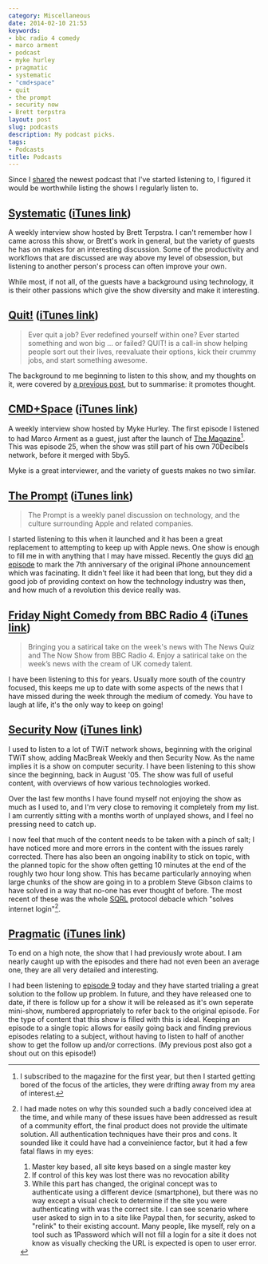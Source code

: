 ```yaml
---
category: Miscellaneous
date: 2014-02-10 21:53
keywords:
- bbc radio 4 comedy
- marco arment
- podcast
- myke hurley
- pragmatic
- systematic
- "cmd+space"
- quit
- the prompt
- security now
- Brett terpstra
layout: post
slug: podcasts
description: My podcast picks.
tags:
- Podcasts
title: Podcasts
---
```


Since I [shared][pragmatic_post] the newest podcast that I've started listening to, I figured it would be worthwhile listing the shows I regularly listen to. 

<!--more-->

## [Systematic][systematic] ([iTunes link][systematic-itunes])
A weekly interview show hosted by Brett Terpstra. I can't remember how I came across this show, or Brett's work in general, but the variety of guests he has on makes for an interesting discussion. Some of the productivity and workflows that are discussed are way above my level of obsession, but listening to another person's process can often improve your own.

While most, if not all, of the guests have a background using technology, it is their other passions which give the show diversity and make it interesting.

## [Quit!][quit] ([iTunes link][quit-itunes])
>Ever quit a job? Ever redefined yourself within one? Ever started something and won big ... or failed? QUIT! is a call-in show helping people sort out their lives, reevaluate their options, kick their crummy jobs, and start something awesome.

The background to me beginning to listen to this show, and my thoughts on it, were covered by [a previous post][quit_post], but to summarise: it promotes thought.

## [CMD+Space][cmdspace] ([iTunes link][cmdspace-itunes])
A weekly interview show hosted by Myke Hurley. The first episode I listened to had Marco Arment as a guest, just after the launch of [The Magazine][the_magazine][^mag]. This was episode 25, when the show was still part of his own 70Decibels network, before it merged with 5by5.

Myke is a great interviewer, and the variety of guests makes no two similar.

## [The Prompt][theprompt] ([iTunes link][theprompt-itunes])
>The Prompt is a weekly panel discussion on technology, and the culture surrounding Apple and related companies.

I started listening to this when it launched and it has been a great replacement to attempting to keep up with Apple news. One show is enough to fill me in with anything that I may have missed. Recently the guys did [an episode][theprompt_30] to mark the 7th anniversary of the original iPhone announcement which was facinating. It didn't feel like it had been that long, but they did a good job of providing context on how the technology industry was then, and how much of a revolution this device really was.

## [Friday Night Comedy from BBC Radio 4][fri_comedy] ([iTunes link][fri_comedy-itunes])
>Bringing you a satirical take on the week's news with The News Quiz and The Now Show from BBC Radio 4. Enjoy a satirical take on the week’s news with the cream of UK comedy talent.

I have been listening to this for years. Usually more south of the country focused, this keeps me up to date with some aspects of the news that I have missed during the week through the medium of comedy. You have to laugh at life, it's the only way to keep on going!

## [Security Now][sn] ([iTunes link][sn-itunes])
I used to listen to a lot of TWiT network shows, beginning with the original TWiT show, adding MacBreak Weekly and then Security Now. As the name implies it is a show on computer security. I have been listening to this show since the beginning, back in August '05. The show was full of useful content, with overviews of how various technologies worked. 

Over the last few months I have found myself not enjoying the show as much as I used to, and I'm very close to removing it completely from my list. I am currently sitting with a months worth of unplayed shows, and I feel no pressing need to catch up. 

I now feel that much of the content needs to be taken with a pinch of salt; I have noticed more and more errors in the content with the issues rarely corrected. There has also been an ongoing inability to stick on topic, with the planned topic for the show often getting 10 minutes at the end of the roughly two hour long show. This has became particularly annoying when large chunks of the show are going in to a problem Steve Gibson claims to have solved in a way that no-one has ever thought of before. The most recent of these was the whole [SQRL][sqrl] protocol debacle which "solves internet login"[^sqrl]. 

## [Pragmatic][pragmatic] ([iTunes link][pragmatic-itunes])
To end on a high note, the show that I had previously wrote about. I am nearly caught up with the episodes and there had not even been an average one, they are all very detailed and interesting. 

I had been listening to [episode 9][pragmatic_9] today and they have started trialing a great solution to the follow up problem. In future, and they have released one to date, if there is follow up for a show it will be released as it's own seperate mini-show, numbered appropriately to refer back to the original episode. For the type of content that this show is filled with this is ideal. Keeping an episode to a single topic allows for easily going back and finding previous episodes relating to a subject, without having to listen to half of another show to get the follow up and/or corrections. (My previous post also got a shout out on this episode!)

[^mag]: I subscribed to the magazine for the first year, but then I started getting bored of the focus of the articles, they were drifting away from my area of interest.
[^sqrl]: I had made notes on why this sounded such a badly conceived idea at the time, and while many of these issues have been addressed as result of a community effort, the final product does not provide the ultimate solution. All authentication techniques have their pros and cons. It sounded like it could have had a conveinience factor, but it had a few fatal flaws in my eyes:
    
    1. Master key based, all site keys based on a single master key
    2. If control of this key was lost there was no revocation ability
    3. While this part has changed, the original concept was to authenticate using a different device (smartphone), but there was no way except a visual check to determine if the site you were authenticating with was the correct site. I can see scenario where user asked to sign in to a site like PaypaI then, for security, asked to "relink" to their existing account. Many people, like myself, rely on a tool such as 1Password which will not fill a login for a site it does not know as visually checking the URL is expected is open to user error.

[sqrl]: https://www.grc.com/sqrl/sqrl.htm "GRC's | SQRL Secure Quick Reliable Login  "
[quit]: http://5by5.tv/quit "5by5 | Quit!"
[quit_post]: /2014/02/09/the-past-the-present-and-the-future/ "The Past, The Present and The Future | Dev With Imagination "
[quit-itunes]: https://itunes.apple.com/gb/podcast/quit!/id581627214?mt=2&uo=4&at=10lsY7 "Quit! on iTunes"
[systematic]: http://5by5.tv/systematic "5by5 | Systematic"
[systematic-itunes]: https://itunes.apple.com/gb/podcast/systematic/id545735766?mt=2&uo=4&at=10lsY7 "Systematic on iTunes"
[the_magazine]: http://the-magazine.org/ "The Magazine "
[theprompt]:  http://5by5.tv/prompt "5by5 | The Prompt"
[theprompt_30]: http://5by5.tv/prompt/30 "5by5 | The Prompt #30: The Internet in Your Pocket "
[theprompt-itunes]: https://itunes.apple.com/gb/podcast/the-prompt/id504337181?mt=2&uo=4&at=10lsY7 "The Prompt on iTunes"
[cmdspace]:  http://5by5.tv/cmdspace "5by5 | CMD+Space"
[cmdspace-itunes]: https://itunes.apple.com/gb/podcast/cmd+space/id364995753?mt=2&uo=4&at=10lsY7 "CMD+Space on iTunes"
[sn]: http://twit.tv/sn "Security Now | TWiT.TV"
[sn-itunes]: https://itunes.apple.com/gb/podcast/security-now-mp3/id79016499?mt=2&uo=4&at=10lsY7 "Security Now on iTunes"
[pragmatic_post]: /2014/01/09/pragmatic/ "Pragmatic"
[pragmatic]: http://www.fiatlux.fm/pragmatic "Pragmatic "
[pragmatic_9]: http://www.fiatlux.fm/pragmatic/9 "Episode 9: The Internet Makes It Even Better "
[pragmatic-itunes]: https://itunes.apple.com/gb/podcast/pragmatic/id765842433?mt=2&uo=4&at=10lsY7 "Pragmatic on iTunes"
[fri_comedy]: http://www.bbc.co.uk/podcasts/series/fricomedy "BBC - Podcasts and Downloads - Friday Night Comedy from BBC Radio 4 "
[fri_comedy-itunes]: https://itunes.apple.com/gb/podcast/friday-night-comedy-from-bbc/id265307784?mt=2&uo=4&at=10lsY7 "Friday Night Comedy from BBC Radio 4 on iTunes"
